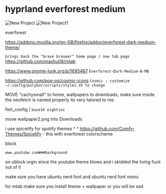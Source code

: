 # hyprland everforest medium

![New Project](https://github.com/user-attachments/assets/ff53c17f-1b00-42b3-9172-1da2ecea69ab)
![New Project1](https://github.com/user-attachments/assets/8c1baf52-e7cb-4928-b1f5-89c134bdc81e)


everforest

https://addons.mozilla.org/en-GB/firefox/addon/everforest-dark-medium-theme/ 

```brings back the "brave broswer" home page / new tab page```
https://github.com/maxhu08/mtab 


https://www.gnome-look.org/p/1695467 ```Everforest-Dark-Medium-B-MB```

https://github.com/pop-os/cosmic-icons ```Cosmic ; customize ~/.config/polybar/scripts/styles.sh to change```


MOVE "cachysmall" to home, wallpapers to downloads, make sure inside the neofetch is named properly its very talored to me.

fish_config | ```base16 eighties``` 

move wallpaper2.png into Downloads

i use spicetify for spotify themes 
^    ^
https://github.com/Comfy-Themes/Spicetify - this with everforest colorscheme

block 

```www.youtube.com###background```

on ublock orgin since the youtube theme blows and i skidded the living fuck out of it

make sure you have ubuntu nerd font and ubuntu nerd font mono

for mtab make sure you install theme + wallpaper or you will be sad
